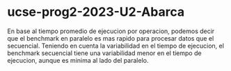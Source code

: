 # ucse-prog2-2023-U2-Abarca

En base al tiempo promedio de ejecucion por operacion, podemos decir que el benchmark en paralelo 
es mas rapido para procesar datos que el secuencial. 
Teniendo en cuenta la variabilidad en el tiempo de ejecucion, el benchmark secuencial tiene una
variabilidad menor en el tiempo de ejecucion, aunque es minima al lado del paralelo.
